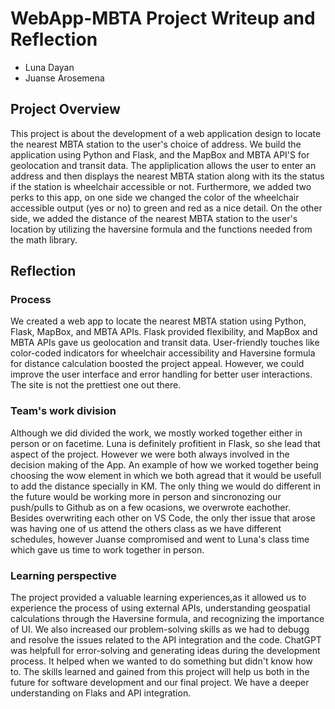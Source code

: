# WebApp-MBTA Project Writeup and Reflection

- Luna Dayan
- Juanse Arosemena

## Project Overview
This project is about the development of a web application design to locate the nearest MBTA station to the user's choice of address. We build the application using Python and Flask, and the MapBox and MBTA API'S for geolocation and transit data. The appliplication allows the user to enter an address and then displays the nearest MBTA station along with its the status if the station is wheelchair accessible or not. Furthermore, we added two perks to this app, on one side we changed the color of the wheelchair accessible output (yes or no) to green and red as a nice detail. On the other side, we added the distance of the nearest MBTA station to the user's location by utilizing the haversine formula and the functions needed from the math library.

## Reflection
### Process
We created a web app to locate the nearest MBTA station using Python, Flask, MapBox, and MBTA APIs. Flask provided flexibility, and MapBox and MBTA APIs gave us geolocation and transit data. User-friendly touches like color-coded indicators for wheelchair accessibility and Haversine formula for distance calculation boosted the project appeal. However, we could improve the user interface and error handling for better user interactions. The site is not the prettiest one out there. 

### Team's work division
Although we did divided the work, we mostly worked together either in person or on facetime. Luna is definitely profitient in Flask, so she lead that aspect of the project. However we were both always involved in the decision making of the App. An example of how we worked together being choosing the wow element in which we both agread that it would be usefull to add the distance specially in KM. The only thing we would do different in the future would be working more in person and sincronozing our push/pulls to Github as on a few ocasions, we overwrote eachother.
Besides overwriting each other on VS Code, the only ther issue that arose was having one of us attend the others class as we have different schedules, however Juanse compromised and went to Luna's class time which gave us time to work together in person.

### Learning perspective
The project provided a valuable learning experiences,as it allowed us to experience the process of using external APIs, understanding geospatial calculations through the Haversine formula, and recognizing the importance of UI.
We also increased our problem-solving skills as we had to debugg and resolve the issues related to the API integration and the code. 
ChatGPT was helpfull for error-solving and generating ideas during the development process. It helped when we wanted to do something but didn't know how to. 
The skills learned and gained from this project will help us both in the future for software development and our final project. We have a deeper understanding on Flaks and API integration. 